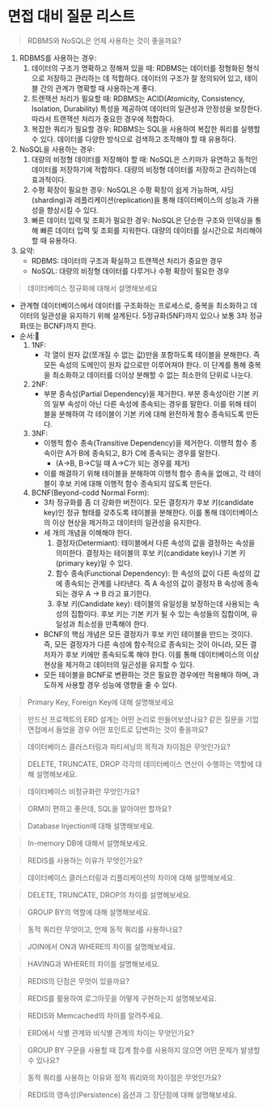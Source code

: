 # 면접 대비 질문 리스트

> RDBMS와 NoSQL은 언제 사용하는 것이 좋을까요?

1. RDBMS를 사용하는 경우:
	1. 데이터의 구조가 명확하고 정해져 있을 때: RDBMS는 데이터를 정형화된 형식으로 저장하고 관리하는 데 적합하다. 데이터의 구조가 잘 정의되어 있고, 테이블 간의 관계가 명확할 때 사용하는게 좋다.
	2. 트랜잭션 처리가 필요할 때: RDBMS는 ACID(Atomicity, Consistency, Isolation, Durability) 특성을 제공하여 데이터의 일관성과 안정성을 보장한다. 따라서 트랜잭션 처리가 중요한 경우에 적합하다.
	3. 복잡한 쿼리가 필요할 경우: RDBMS는 SQL을 사용하여 복잡한 쿼리를 실행할 수 있다. 데이터를 다양한 방식으로 검색하고 조작해야 할 때 유용하다.
2. NoSQL을 사용하는 경우:
	1. 대량의 비정형 데이터를 저장해야 할 때: NoSQL은 스키마가 유연하고 동적인 데이터를 저장하기에 적합하다. 대량의 비정형 데이터를 저장하고 관리하는데 효과적이다.
	2. 수평 확장이 필요한 경우: NoSQL은 수평 확장이 쉽게 가능하며, 샤딩(sharding)과 레플리케이션(replication)을 통해 데이터베이스의 성능과 가용성을 향상시킬 수 있다.
	3. 빠른 데이터 입력 및 조회가 필요한 경우: NoSQL은 단순한 구조와 인덱싱을 통해 빠른 데이터 입력 및 조회를 지워한다. 대량의 데이터를 실시간으로 처리해야 할 때 유용하다.
3. 요약:
	- RDBMS: 데이터의 구조과 확실하고 트랜잭션 처리가 중요한 경우
	- NoSQL: 대량의 비정형 데이터를 다루거나 수평 확장이 필요한 경우
  
> 데이터베이스 정규화에 대해서 설명해보세요

- 관계형 데이터베이스에서 데이터를 구조화하는 프로세스로, 중복을 최소화하고 데이터의 일관성을 유지하기 위해 설계된다. 5정규화(5NF)까지 있으나 보통 3차 정규화(또는 BCNF)까지 한다.
- 순서:
	1. 1NF: 
		- 각 열이 원자 값(쪼개질 수 없는 값)만을 포함하도록 테이블을 분해한다. 즉 모든 속성의 도메인이 원자 값으로만 이루어져야 한다. 이 단계를 통해 중복을 최소화하고 데이터를 더이상 분해할 수 없는 최소한의 단위로 나눈다.
	2. 2NF: 
		- 부분 종속성(Partial Dependency)을 제거한다. 부분 종속성이란 기본 키의 일부 속성이 아닌 다른 속성에 종속되는 경우를 말한다. 이를 위해 테이블을 분해하여 각 테이블이 기본 키에 대해 완전하게 함수 종속되도록 만든다.
	3. 3NF: 
		- 이행적 함수 종속(Transitive Dependency)을 제거한다. 이행적 함수 종속이란 A가 B에 종속되고, B가 C에 종속되는 경우를 말한다.
			- (A->B, B->C일 때 A->C가 되는 경우를 제거) 
		- 이를 해결하기 위해 테이블을 분해하여 이행적 함수 종속을 없애고, 각 테이블이 후보 키에 대해 이행적 함수 종속되지 않도록 만든다.
	4. BCNF(Beyond-codd Normal Form):
		- 3차 정규화를 좀 더 강화한 버전이다. 모든 결정자가 후보 키(candidate key)인 정규 형태를 갖추도록 테이블을 분해한다. 이를 통해 데이터베이스의 이상 현상을 제거하고 데이터의 일관성을 유지한다.
		- 세 개의 개념을 이해해야 한다.
			1. 결정자(Determiant): 테이블에서 다른 속성의 값을 결정하는 속성을 의미한다. 결정자는 테이블의 후보 키(candidate key)나 기본 키(primary key)일 수 있다.
			2. 함수 종속(Functional Dependency): 한 속성의 값이 다른 속성의 값에 종속되는 관계를 나타낸다. 즉 A 속성의 값이 결정자 B 속성에 종속되는 경우 A -> B 라고 표기한다.
			3. 후보 키(Candidate key): 테이블의 유일성을 보장하는데 사용되는 속성의 집합이다. 후보 키는 기본 키가 될 수 있는 속성들의 집합이며, 유일성과 최소성을 만족해야 한다.
		- BCNF의 핵심 개념은 모든 결정자가 후보 키인 테이블을 만드는 것이다. 즉, 모든 결정자가 다른 속성에 함수적으로 종속되는 것이 아니라, 모든 결저자가 후보 키에만 종속되도록 해야 한다. 이를 통해 데이터베이스의 이상 현상을 제거하고 데이터의 일곤성을 유지할 수 있다.
		- 모든 테이블을 BCNF로 변환하는 것은 필요한 경우에만 적용해야 하며, 과도하게 사용할 경우 성능에 영향을 줄 수 있다.

> Primary Key, Foreign Key에 대해 설명해보세요

> 만드신 프로젝트의 ERD 설계는 어떤 논리로 만들어보셨나요? 같은 질문을 기업 면접에서 들었을 경우 어떤 포인트로 답변하는 것이 좋을까요?

> 데이터베이스 클러스터링과 파티셔닝의 목적과 차이점은 무엇인가요?

> DELETE, TRUNCATE, DROP 각각의 데이터베이스 연산이 수행하는 역할에 대해 설명해보세요.

> 데이터베이스 비정규화란 무엇인가요?

> ORM이 편하고 좋은데, SQL을 알아야만 할까요?

> Database Injection에 대해 설명해보세요.

> In-memory DB에 대해서 설명해보세요.

> REDIS를 사용하는 이유가 무엇인가요?

> 데이터베이스 클러스터링과 리플리케이션의 차이에 대해 설명해보세요.

> DELETE, TRUNCATE, DROP의 차이를 설명해보세요.

> GROUP BY의 역할에 대해 설명해보세요.

> 동적 쿼리란 무엇이고, 언제 동적 쿼리를 사용하나요?

> JOIN에서 ON과 WHERE의 차이를 설명해보세요.

> HAVING과 WHERE의 차이를 설명해보세요.

> REDIS의 단점은 무엇이 있을까요?

> REDIS를 활용하여 로그아웃을 어떻게 구현하는지 설명해보세요.

> REDIS와 Memcached의 차이를 알려주세요.

> ERD에서 식별 관계와 비식별 관계의 차이는 무엇인가요?

> GROUP BY 구문을 사용할 때 집계 함수를 사용하지 않으면 어떤 문제가 발생할 수 있나요?

> 동적 쿼리를 사용하는 이유와 정적 쿼리와의 차이점은 무엇인가요?

> REDIS의 영속성(Persistence) 옵션과 그 장단점에 대해 설명해보세요.

